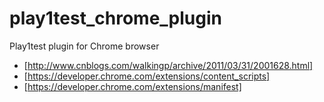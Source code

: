 play1test_chrome_plugin
=======================

Play1test plugin for Chrome browser
* [http://www.cnblogs.com/walkingp/archive/2011/03/31/2001628.html]
* [https://developer.chrome.com/extensions/content_scripts]
* [https://developer.chrome.com/extensions/manifest]
